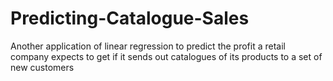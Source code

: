 # Predicting-Catalogue-Sales
Another application of linear regression to predict the profit a retail company expects to get if it sends out catalogues of its products to a set of new customers
